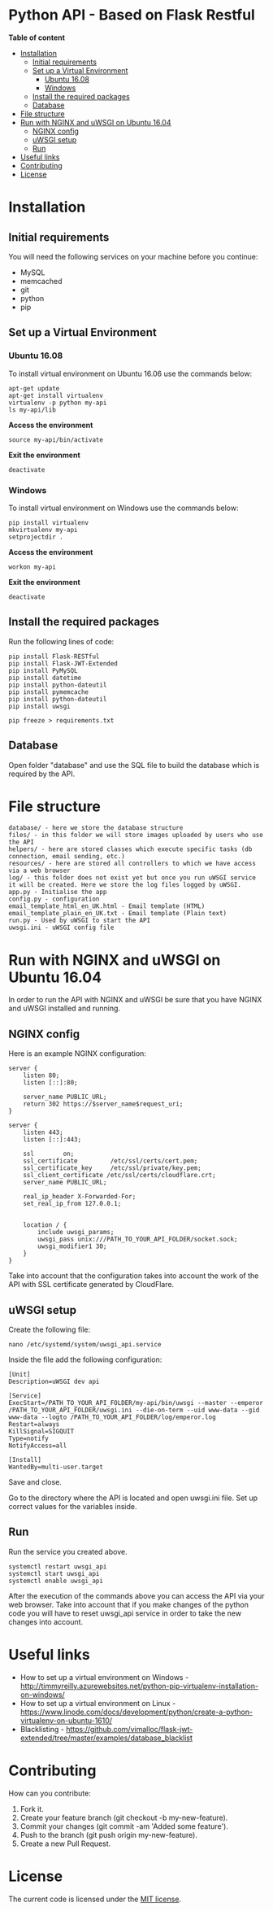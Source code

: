 # Python API - Based on Flask Restful
**Table of content**
- [Installation](#installation)
  - [Initial requirements](#initial-requirements)
  - [Set up a Virtual Environment](#set-up-a-virtual-environment)
    - [Ubuntu 16.08](#ubuntu-16.08)      
    - [Windows](#windows)
  - [Install the required packages](#install-the-required-packages)  
  - [Database](#database)
- [File structure](#file-structure)
- [Run with NGINX and uWSGI on Ubuntu 16.04](#run-with-nginx-and-uwsgi-on-ubuntu-16.04)
  - [NGINX config](#nginx-config)
  - [uWSGI setup](#uwsgi-setup)
  - [Run](#run)
- [Useful links](#useful-links)
- [Contributing](#contributing)
- [License](#license)

# Installation
## Initial requirements
You will need the following services on your machine before you continue:
* MySQL
* memcached
* git
* python
* pip

## Set up a Virtual Environment
### Ubuntu 16.08
To install virtual environment on Ubuntu 16.06 use the commands below:
```
apt-get update
apt-get install virtualenv
virtualenv -p python my-api
ls my-api/lib
```

**Access the environment**
```
source my-api/bin/activate
```

**Exit the environment**
```
deactivate
```

### Windows
To install virtual environment on Windows use the commands below:
```
pip install virtualenv
mkvirtualenv my-api
setprojectdir .
```

**Access the environment**
```
workon my-api
```

**Exit the environment**
```
deactivate
```

## Install the required packages
Run the following lines of code:
```
pip install Flask-RESTful
pip install Flask-JWT-Extended
pip install PyMySQL
pip install datetime
pip install python-dateutil
pip install pymemcache
pip install python-dateutil
pip install uwsgi

pip freeze > requirements.txt
```

## Database
Open folder "database" and use the SQL file to build the database which is required by the API.

# File structure
```
database/ - here we store the database structure
files/ - in this folder we will store images uploaded by users who use the API
helpers/ - here are stored classes which execute specific tasks (db connection, email sending, etc.)
resources/ - here are stored all controllers to which we have access via a web browser
log/ - this folder does not exist yet but once you run uWSGI service it will be created. Here we store the log files logged by uWSGI.
app.py - Initialise the app
config.py - configuration
email_template_html_en_UK.html - Email template (HTML)
email_template_plain_en_UK.txt - Email template (Plain text)
run.py - Used by uWSGI to start the API
uwsgi.ini - uWSGI config file
```

# Run with NGINX and uWSGI on Ubuntu 16.04
In order to run the API with NGINX and uWSGI be sure that you have NGINX and uWSGI installed and running.

## NGINX config
Here is an example NGINX configuration:
```
server {
    listen 80;
    listen [::]:80;

    server_name PUBLIC_URL;
    return 302 https://$server_name$request_uri;
}

server {
    listen 443;
    listen [::]:443;

    ssl        on;
    ssl_certificate         /etc/ssl/certs/cert.pem;
    ssl_certificate_key     /etc/ssl/private/key.pem;
    ssl_client_certificate /etc/ssl/certs/cloudflare.crt;
    server_name PUBLIC_URL;

    real_ip_header X-Forwarded-For;
    set_real_ip_from 127.0.0.1;


    location / {
        include uwsgi_params;
        uwsgi_pass unix:///PATH_TO_YOUR_API_FOLDER/socket.sock;
        uwsgi_modifier1 30;
    }
}
```
Take into account that the configuration takes into account the work of the API with SSL certificate generated by CloudFlare.

## uWSGI setup
Create the following file:
```
nano /etc/systemd/system/uwsgi_api.service
```

Inside the file add the following configuration:
```
[Unit]
Description=uWSGI dev api

[Service]
ExecStart=/PATH_TO_YOUR_API_FOLDER/my-api/bin/uwsgi --master --emperor /PATH_TO_YOUR_API_FOLDER/uwsgi.ini --die-on-term --uid www-data --gid www-data --logto /PATH_TO_YOUR_API_FOLDER/log/emperor.log
Restart=always
KillSignal=SIGQUIT
Type=notify
NotifyAccess=all

[Install]
WantedBy=multi-user.target
```

Save and close.

Go to the directory where the API is located and open uwsgi.ini file. Set up correct values for the variables inside.

## Run
Run the service you created above.
```
systemctl restart uwsgi_api
systemctl start uwsgi_api
systemctl enable uwsgi_api
```

After the execution of the commands above you can access the API via your web browser. Take into account that if you make changes of the python code you will have to reset uwsgi_api service in order to take the new changes into account.

# Useful links
* How to set up a virtual environment on Windows - http://timmyreilly.azurewebsites.net/python-pip-virtualenv-installation-on-windows/
* How to set up a virtual environment on Linux - https://www.linode.com/docs/development/python/create-a-python-virtualenv-on-ubuntu-1610/
* Blacklisting - https://github.com/vimalloc/flask-jwt-extended/tree/master/examples/database_blacklist

# Contributing
How can you contribute:

1. Fork it.
2. Create your feature branch (git checkout -b my-new-feature).
3. Commit your changes (git commit -am 'Added some feature').
4. Push to the branch (git push origin my-new-feature).
5. Create a new Pull Request.

# License
The current code is licensed under the [MIT license](http://opensource.org/licenses/MIT).
